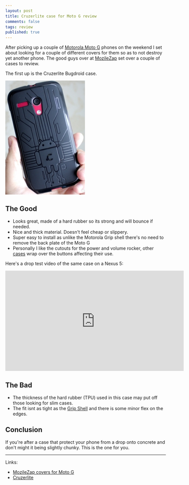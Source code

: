 ```yaml
---
layout: post
title: Cruzerlite case for Moto G review
comments: false
tags: review
published: true
---
```

After picking up a couple of [Motorola Moto G](http://wikipedia.org/wiki/Moto_G) phones on the weekend
I set about looking for a couple of different covers for them so as to not destroy yet another phone. 
The good guys over at [MozileZap](http://www.mobilezap.com.au/35004/motorola/moto-g/covers.htm) set over a couple of cases to review.

The first up is the Cruzerlite Bugdroid case.

<!--more-->

<img src="/img/cruzerlite_moto_g.jpg" width="250" alt="">

## The Good

 * Looks great, made of a hard rubber so its strong and will bounce if needed.
 * Nice and thick material. Doesn't feel cheap or slippery.
 * Super easy to install as unlike the Motorola Grip shell there's no need to remove the back plate of the Moto G
 * Personally I like the cutouts for the power and volume rocker, other [cases](motorola-grip-shell-for-moto-g-review/) wrap over the buttons affecting their use.

Here's a drop test video of the same case on a Nexus 5:

<iframe width="560" height="315" src="https://www.youtube.com/embed/KY9Svj9fYVg" frameborder="0" allowfullscreen></iframe>

## The Bad

 * The thickness of the hard rubber (TPU) used in this case may put off those looking for slim cases.
 * The fit isnt as tight as the [Grip Shell](motorola-grip-shell-for-moto-g-review/) and there is some minor flex on the edges.

## Conclusion 

If you're after a case that protect your phone from a drop onto concrete and don't might it being slightly chunky. This is the one for you.  

---

Links:

 * [MozileZap covers for Moto G](http://www.mobilezap.com.au/35004/motorola/moto-g/covers.htm)
 * [Cruzerlite](http://www.cruzerlite.com/cases/motorola/moto-g/cruzerlite-bugdroid-circuit-case-for-moto-g)
